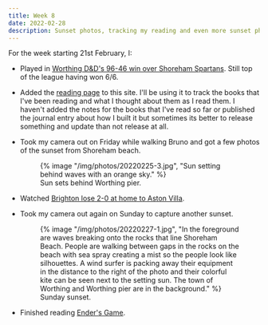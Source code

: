 ```yaml
---
title: Week 8
date: 2022-02-28
description: Sunset photos, tracking my reading and even more sunset photos.
---
```


For the week starting 21st February, I:

- Played in [Worthing D&D's 96-46 win over Shoreham Spartans](https://www.basketballsussex.co.uk/match/31514887.html). Still top of the league having won 6/6.

- Added the [reading page](https://declanbyrd.co.uk/reading/) to this site. I'll be using it to track the books that I've been reading and what I thought about them as I read them. I haven't added the notes for the books that I've read so far or published the journal entry about how I built it but sometimes its better to release something and update than not release at all.

- Took my camera out on Friday while walking Bruno and got a few photos of the sunset from Shoreham beach.

  <figure>
    {% image "/img/photos/20220225-3.jpg", "Sun setting behind waves with an orange sky." %}
    <figcaption>Sun sets behind Worthing pier.</figcaption>
  </figure>

- Watched [Brighton lose 2-0 at home to Aston Villa](https://www.brightonandhovealbion.com/news/2506828/match-report-albion-beaten-by-villa).

- Took my camera out again on Sunday to capture another sunset.

  <figure>
    {% image "/img/photos/20220227-1.jpg", "In the foreground are waves breaking onto the rocks that line Shoreham Beach. People are walking between gaps in the rocks on the beach with sea spray creating a mist so the people look like silhouettes. A wind surfer is packing away their equipment in the distance to the right of the photo and their colorful kite can be seen next to the setting sun. The town of Worthing and Worthing pier are in the background." %}
    <figcaption>Sunday sunset.</figcaption>
  </figure>

- Finished reading [Ender's Game](/reading/9780356500843/).
